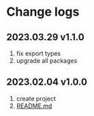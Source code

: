 # Change logs

## 2023.03.29 v1.1.0

1. fix export types
2. upgrade all packages

## 2023.02.04 v1.0.0

1. create project
2. [README.md](./README.md)
